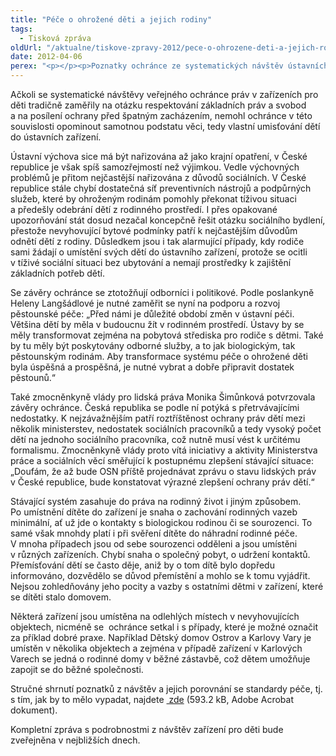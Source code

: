 ```yaml
---
title: "Péče o ohrožené děti a jejich rodiny"
tags:
  - Tisková zpráva
oldUrl: "/aktualne/tiskove-zpravy-2012/pece-o-ohrozene-deti-a-jejich-rodiny"
date: 2012-04-06
perex: "<p></p><p>Poznatky ochránce ze systematických návštěv ústavních zařízení pro děti se staly východiskem odborného semináře, který se pod záštitou Stálé komise pro rodinu a rovné příležitosti uskutečnil ve čtvrtek 5. 4. 2012 v Poslanecké sněmovně. Poslancům, zástupcům ministerstev, odborníkům v oblasti sociálně-právní ochrany dětí, zástupcům samosprávy, ředitelům zařízení a dalším odborníkům ochránce v úvodu popsal, jak se v řadě případů diametrálně liší standardy péče, které ochránce formuloval, tedy to, jak má péče o ohrožené děti vypadat, od skutečného stavu.</p>"
---
```


<!-- imported from the old website -->

<p>Ačkoli se systematické návštěvy veřejného ochránce práv v zařízeních pro děti tradičně zaměřily na otázku respektování základních práv a svobod a na posílení ochrany před špatným zacházením, nemohl ochránce v této souvislosti opominout samotnou podstatu věci, tedy vlastní umisťování dětí do ústavních zařízení.</p><p>Ústavní výchova sice má být nařizována až jako krajní opatření, v České republice je však spíš samozřejmostí než výjimkou. Vedle výchovných problémů je přitom nejčastější nařizována z důvodů sociálních. V České republice stále chybí dostatečná síť preventivních nástrojů a podpůrných služeb, které by ohroženým rodinám pomohly překonat tíživou situaci a předešly odebrání dětí z rodinného prostředí. I přes opakované upozorňování stát dosud nezačal koncepčně řešit otázku sociálního bydlení, přestože nevyhovující bytové podmínky patří k nejčastějším důvodům odnětí dětí z rodiny. Důsledkem jsou i tak alarmující případy, kdy rodiče sami žádají o umístění svých dětí do ústavního zařízení, protože se ocitli v tíživé sociální situaci bez ubytování a nemají prostředky k zajištění základních potřeb dětí.</p><p>Se závěry ochránce se ztotožňují odborníci i politikové. Podle poslankyně Heleny Langšádlové je nutné zaměřit se nyní na podporu a rozvoj pěstounské péče: „Před námi je důležité období změn v ústavní péči. Většina dětí by měla v budoucnu žít v rodinném prostředí. Ústavy by se měly transformovat zejména na pobytová střediska pro rodiče s dětmi. Také by tu měly být poskytovány odborné služby, a to jak biologickým, tak pěstounským rodinám. Aby transformace systému péče o ohrožené děti byla úspěšná a prospěšná, je nutné vybrat a dobře připravit dostatek pěstounů.“</p><p>Také zmocněnkyně vlády pro lidská práva Monika Šimůnková potvrzovala závěry ochránce. Česká republika se podle ní potýká s přetrvávajícími nedostatky. K nejzávažnějším patří roztříštěnost ochrany práv dětí mezi několik ministerstev, nedostatek sociálních pracovníků a tedy vysoký počet dětí na jednoho sociálního pracovníka, což nutně musí vést k určitému formalismu. Zmocněnkyně vlády proto vítá iniciativy a aktivity Ministerstva práce a sociálních věcí směřující k postupnému zlepšení stávající situace: „Doufám, že až bude OSN příště projednávat zprávu o stavu lidských práv v České republice, bude konstatovat výrazné zlepšení ochrany práv dětí.“</p><p>Stávající systém zasahuje do práva na rodinný život i jiným způsobem. Po umístnění dítěte do zařízení je snaha o zachování rodinných vazeb minimální, ať už jde o kontakty s biologickou rodinou či se sourozenci. To samé však mnohdy platí i při svěření dítěte do náhradní rodinné péče. V mnoha případech jsou od sebe sourozenci odděleni a jsou umístěni v různých zařízeních. Chybí snaha o společný pobyt, o udržení kontaktů. Přemísťování dětí se často děje, aniž by o tom dítě bylo dopředu informováno, dozvědělo se důvod přemístění a mohlo se k tomu vyjádřit. Nejsou zohledňovány jeho pocity a vazby s ostatními dětmi v zařízení, které se dítěti stalo domovem.</p><p>Některá zařízení jsou umístěna na odlehlých místech v nevyhovujících objektech, nicméně se  ochránce setkal i s případy, které je možné označit za příklad dobré praxe. Například Dětský domov Ostrov a Karlovy Vary je umístěn v několika objektech a zejména v případě zařízení v Karlových Varech se jedná o rodinné domy v běžné zástavbě, což dětem umožňuje zapojit se do běžné společnosti.</p><p>Stručné shrnutí poznatků z návštěv a jejich porovnání se standardy péče, tj. s tím, jak by to mělo vypadat, najdete <a title="Otevření do nového okna" href="/uploads-import/ochrana_osob/2012/Standardy_final.pdf" target="_blank"> zde</a> (593.2 kB, Adobe Acrobat dokument).</p><p>Kompletní zpráva s podrobnostmi z návštěv zařízení pro děti bude zveřejněna v nejbližších dnech.</p>
